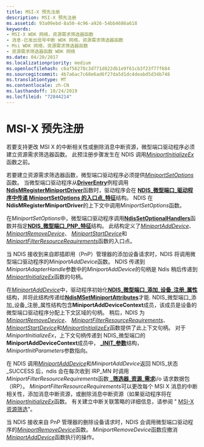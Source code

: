 ```yaml
---
title: MSI-X 预先注册
description: MSI-X 预先注册
ms.assetid: 93a09ebd-8a50-4c96-a926-54bb4686a618
keywords:
- MSI-X WDK 网络，资源需求筛选器函数
- 消息-已发出信号中断 WDK 网络，资源需求筛选器函数
- Msi WDK 网络，资源需求筛选器函数
- 资源需求筛选器函数 WDK 网络
ms.date: 04/20/2017
ms.localizationpriority: medium
ms.openlocfilehash: c6af56278c3d771d822db1e9f61cb3f23f77f684
ms.sourcegitcommit: 4b7a6ac7c68e6ad6f27da5d1dc4deabd5d34b748
ms.translationtype: MT
ms.contentlocale: zh-CN
ms.lasthandoff: 10/24/2019
ms.locfileid: "72844214"
---
```

# <a name="msi-x-pre-registration"></a>MSI-X 预先注册





若要支持更改 MSI X 的中断相关性或删除消息中断资源，微型端口驱动程序必须建立资源需求筛选器函数。 此预注册步骤发生在 NDIS 调用[*MiniportInitializeEx*](https://docs.microsoft.com/windows-hardware/drivers/ddi/ndis/nc-ndis-miniport_initialize)函数之前。

若要建立资源需求筛选器函数，微型端口驱动程序必须提供[*MiniportSetOptions*](https://docs.microsoft.com/windows-hardware/drivers/ddi/ndis/nc-ndis-set_options)函数。 当微型端口驱动程序从[**DriverEntry**](https://docs.microsoft.com/windows-hardware/drivers/ddi/wdm/nc-wdm-driver_initialize)例程调用[**NdisMRegisterMiniportDriver**](https://docs.microsoft.com/windows-hardware/drivers/ddi/ndis/nf-ndis-ndismregisterminiportdriver)函数时，驱动程序会在 [**NDIS\_微型端口\_驱动程序中传递 MiniportSetOptions 的入口点\_特征**](https://docs.microsoft.com/windows-hardware/drivers/ddi/ndis/ns-ndis-_ndis_miniport_driver_characteristics)结构。 NDIS 在**NdisMRegisterMiniportDriver**的上下文中调用*MiniportSetOptions*函数。

在*MiniportSetOptions*中，微型端口驱动程序调用[**NdisSetOptionalHandlers**](https://docs.microsoft.com/windows-hardware/drivers/ddi/ndis/nf-ndis-ndissetoptionalhandlers)函数并指定[**NDIS\_微型端口\_PNP\_特征**](https://docs.microsoft.com/windows-hardware/drivers/ddi/ndis/ns-ndis-_ndis_miniport_pnp_characteristics)结构。 此结构定义了[*MiniportAddDevice*](https://docs.microsoft.com/windows-hardware/drivers/ddi/ndis/nc-ndis-miniport_add_device)、 [*MiniportRemoveDevice*](https://docs.microsoft.com/windows-hardware/drivers/ddi/ndis/nc-ndis-miniport_remove_device)、 [*MiniportStartDevice*](https://docs.microsoft.com/windows-hardware/drivers/ddi/ndis/nc-ndis-miniport_pnp_irp)和[*MiniportFilterResourceRequirements*](https://docs.microsoft.com/windows-hardware/drivers/ddi/ndis/nc-ndis-miniport_pnp_irp)函数的入口点。

当 NDIS 接收到来自即插即用（PnP）管理器的添加设备请求时，NDIS 将调用微型端口驱动程序的*MiniportAddDevice*函数。 NDIS 传递到*MiniportAdapterHandle*参数中的*MiniportAddDevice*的句柄是 Ndis 稍后传递到[*MiniportInitializeEx*](https://docs.microsoft.com/windows-hardware/drivers/ddi/ndis/nc-ndis-miniport_initialize)函数的句柄。

在[*MiniportAddDevice*](https://docs.microsoft.com/windows-hardware/drivers/ddi/ndis/nc-ndis-miniport_add_device)中，驱动程序初始化[**NDIS\_微型端口\_添加\_设备\_注册\_属性**](https://docs.microsoft.com/windows-hardware/drivers/ddi/ndis/ns-ndis-_ndis_miniport_add_device_registration_attributes)结构，并将此结构传递给[**NdisMSetMiniportAttributes**](https://docs.microsoft.com/windows-hardware/drivers/ddi/ndis/nf-ndis-ndismsetminiportattributes)才能. NDIS\_微型端口\_添加\_设备\_注册\_属性结构包含**MiniportAddDeviceContext**成员，该成员是设备的微型端口驱动程序分配上下文区域的句柄。 稍后，NDIS 为[*MiniportRemoveDevice*](https://docs.microsoft.com/windows-hardware/drivers/ddi/ndis/nc-ndis-miniport_remove_device)、 [*MiniportFilterResourceRequirements*](https://docs.microsoft.com/windows-hardware/drivers/ddi/ndis/nc-ndis-miniport_pnp_irp)、 [*MiniportStartDevice*](https://docs.microsoft.com/windows-hardware/drivers/ddi/ndis/nc-ndis-miniport_pnp_irp)和[*MiniportInitializeEx*](https://docs.microsoft.com/windows-hardware/drivers/ddi/ndis/nc-ndis-miniport_initialize)函数提供了此上下文句柄。 对于*MiniportInitializeEx*，上下文句柄传递到 NDIS\_微型端口的**MiniportAddDeviceContext**成员中， [ **\_INIT\_参数**](https://docs.microsoft.com/windows-hardware/drivers/ddi/ndis/ns-ndis-_ndis_miniport_init_parameters)结构， *MiniportInitParameters*参数指向。

在 NDIS 调用[*MiniportAddDevice*](https://docs.microsoft.com/windows-hardware/drivers/ddi/ndis/nc-ndis-miniport_add_device)和*MiniportAddDevice*返回 NDIS\_状态\_SUCCESS 后，ndis 会在每次收到 IRP\_MN 时调用*MiniportFilterResourceRequirements*函数[ **\_筛选器\_资源\_需求**](https://docs.microsoft.com/windows-hardware/drivers/kernel/irp-mn-filter-resource-requirements)i/o 请求数据包（IRP）。 *MiniportFilterResourceRequirements*可以更改每个 MSI X 消息的中断相关性，添加消息中断资源，或删除消息中断资源（如果驱动程序将在[*MiniportInitializeEx*](https://docs.microsoft.com/windows-hardware/drivers/ddi/ndis/nc-ndis-miniport_initialize)函数。 有关建立中断关联策略的详细信息，请参阅 " [MSI-X 资源筛选](msi-x-resource-filtering.md)"。

当 NDIS 接收来自 PnP 管理器的删除设备请求时，NDIS 会调用微型端口驱动程序的[*MiniportRemoveDevice*](https://docs.microsoft.com/windows-hardware/drivers/ddi/ndis/nc-ndis-miniport_remove_device)函数。 *MiniportRemoveDevice*函数应撤消[*MiniportAddDevice*](https://docs.microsoft.com/windows-hardware/drivers/ddi/ndis/nc-ndis-miniport_add_device)函数执行的操作。

 

 





